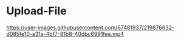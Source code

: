 # Upload-File



https://user-images.githubusercontent.com/67481937/219876632-d085fe10-a31a-4bf7-81b8-40dbc6991fee.mp4

